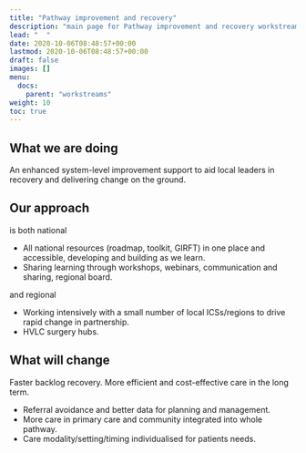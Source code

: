 ```yaml
---
title: "Pathway improvement and recovery"
description: "main page for Pathway improvement and recovery workstream"
lead: "  "
date: 2020-10-06T08:48:57+00:00
lastmod: 2020-10-06T08:48:57+00:00
draft: false
images: []
menu:
  docs:
    parent: "workstreams"
weight: 10
toc: true
---
```


## What we are doing
An enhanced system-level improvement support to aid local leaders in recovery and delivering change on the ground.

## Our approach

is both national
* All national resources (roadmap, toolkit, GIRFT) in one place and accessible,
developing and building as we learn.
* Sharing learning through workshops, webinars, communication and sharing, regional
board.

and regional
* Working intensively with a small number of local ICSs/regions to drive rapid change
in partnership.
* HVLC surgery hubs.

## What will change

Faster backlog recovery. More efficient and cost-effective care in
the long term.
* Referral avoidance and better data for planning and management.
* More care in primary care and community integrated into whole
pathway.
* Care modality/setting/timing individualised for patients needs.
